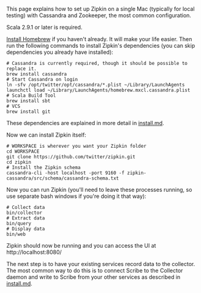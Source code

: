 This page explains how to set up Zipkin on a single Mac (typically for local
testing) with Cassandra and Zookeeper, the most common configuration.

Scala 2.9.1 or later is required.

[Install Homebrew](http://mxcl.github.io/homebrew/) if you haven't already. It
will make your life easier. Then run the following commands to install
Zipkin's dependencies (you can skip dependencies you already have installed):

    # Cassandra is currently required, though it should be possible to replace it.
    brew install cassandra
    # Start Cassandra on login
    ln -sfv /opt/twitter/opt/cassandra/*.plist ~/Library/LaunchAgents
    launchctl load ~/Library/LaunchAgents/homebrew.mxcl.cassandra.plist
    # Scala Build Tool
    brew install sbt
    # VCS
    brew install git

These dependencies are explained in more detail in
[install.md](https://github.com/twitter/zipkin/blob/master/doc/install.md).

Now we can install Zipkin itself:

    # WORKSPACE is wherever you want your Zipkin folder
    cd WORKSPACE
    git clone https://github.com/twitter/zipkin.git
    cd zipkin
    # Install the Zipkin schema
    cassandra-cli -host localhost -port 9160 -f zipkin-cassandra/src/schema/cassandra-schema.txt

Now you can run Zipkin (you'll need to leave these processes running, so use
separate bash windows if you're doing it that way):

    # Collect data
    bin/collector
    # Extract data
    bin/query
    # Display data
    bin/web

Zipkin should now be running and you can access the UI at http://localhost:8080/

The next step is to have your existing services record data to the collector.
The most common way to do this is to connect Scribe to the Collector daemon and
write to Scribe from your other services as described in
[install.md](https://github.com/twitter/zipkin/blob/master/doc/install.md).
